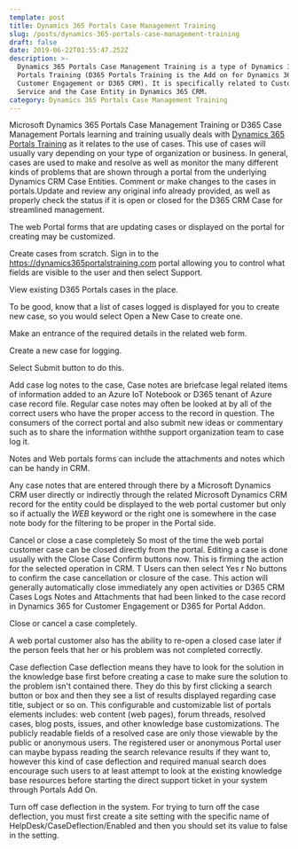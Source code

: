 ```yaml
---
template: post
title: Dynamics 365 Portals Case Management Training
slug: /posts/dynamics-365-portals-case-management-training
draft: false
date: 2019-06-22T01:55:47.252Z
description: >-
  Dynamics 365 Portals Case Management Training is a type of Dynamics 365
  Portals Training (D365 Portals Training is the Add on for Dynamics 365
  Customer Engagement or D365 CRM). It is specifically related to Customer
  Service and the Case Entity in Dynamics 365 CRM.
category: Dynamics 365 Portals Case Management Training
---
```

Microsoft Dynamics 365 Portals Case Management Training or D365 Case Management Portals learning and training usually deals with [Dynamics 365 Portals Training](https://dynamics365portalstraining.com) as it relates to the use of cases. This use of cases will usually vary depending on your type of organization or business. In general, cases are used to make and resolve as well as monitor the many different kinds of problems that are shown through a portal from the underlying Dynamics CRM Case Entities. Comment or make changes to the cases in portals.Update and review any original info already provided, as well as properly check the status if it is open or closed for the D365 CRM Case for streamlined management.

The web Portal forms that are updating cases or displayed on the portal for creating may be customized.

Create cases from scratch.
Sign in to the https://dynamics365portalstraining.com portal allowing you to control what fields are visible to the user and then select Support.


View existing D365 Portals cases in the place.

To be good, know that a list of cases logged is displayed for you to create new case, so you would select Open a New Case to create one.

Make an entrance of the required details in the related web form.

Create a new case for logging.

Select Submit button to do this.

Add case log notes to the case,
Case notes are briefcase legal related items of information added to an Azure IoT Notebook or D365 tenant of Azure case record file. Regular case notes may often be looked at by all of the correct users who have the proper access to the record in question. The consumers of the correct portal and also submit new ideas or commentary such as to share the information withthe support organization team to case log it. 

Notes and Web portals forms can include the attachments and notes which can be handy in CRM.

Any case notes that are entered through there by a Microsoft Dynamics CRM user directly or indirectly through the related Microsoft Dynamics CRM record for the entity could be displayed to the web portal customer but only so if actually the *WEB* keyword or the right one is somewhere in the case note body for the filtering to be proper in the Portal side.

Cancel or close a case completely
So most of the time the web portal customer case can be closed directly from the portal. Editing a case is done usually with the Close Case Confirm buttons now. This is firming the action for the selected operation in CRM. T Users can then select Yes  r No buttons to confirm the case cancellation or closure of the case. This action will generally automatically close immediately any open activities or D365 CRM Cases Logs Notes and Attachments that had been linked to the case record in Dynamics 365 for Customer Engagement or D365 for Portal Addon.

Close or cancel a case completely.

A web portal customer also has the ability to re-open a closed case later if the person feels that her or his problem was not completed correctly. 

Case deflection
Case deflection means they have to look for the solution in the knowledge base first before creating a case to make sure the solution to the problem isn't contained there. They do this by first clicking a search button or box and then they see a list of results displayed regarding case title, subject or so on. This configurable and customizable list of portals elements includes: web content (web pages), forum threads,  resolved cases,  blog posts, issues, and other knowledge base customizations. 
The publicly readable fields of a resolved case are only those viewable by the public or anonymous users. The registered user or anonymous Portal user can maybe bypass reading the search relevance results if they want to, however this kind of case deflection and required manual search does encourage such users to at least attempt to look at the existing knowledge base resources before starting the direct support ticket in your system through Portals Add On. 

Turn off case deflection in the system. 
For trying to turn off the case deflection, you must first create a site setting with the specific name of HelpDesk/CaseDeflection/Enabled and then you should set its value to false in the setting.
